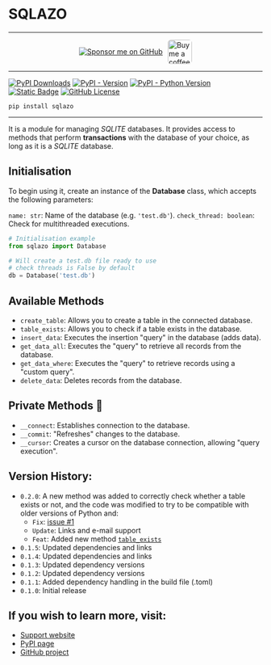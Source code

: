 # SQLAZO

---

<div style="display: flex; align-items: center; justify-content: center; margin: 10px 0; gap: 10px; max-height: 48px; height: 48px;">
  <a href="https://github.com/sponsors/dev2forge" target="_blank">
  <img src="https://img.shields.io/badge/Sponsor-🥇%20dev2forge-blue?style=for-the-badge&logo=github" alt="Sponsor me on GitHub">
</a>
  <a href="https://www.buymeacoffee.com/tutosrive">
    <img
      src="https://img.buymeacoffee.com/button-api/?text=Buy me a coffee&emoji=☕&slug=tutosrive&button_colour=FFDD00&font_colour=000000&font_family=Cookie&outline_colour=000000&coffee_colour=ffffff"
      style="height: 48px; width: auto; object-fit: contain; border-radius: 6px;"
      alt="Buy me a coffee button">
  </a>
</div>

---

<!-- Badges -->

<div>
<!-- Total downloads -->
  <a href="https://pepy.tech/projects/sqlazo"><img src="https://static.pepy.tech/badge/sqlazo" alt="PyPI Downloads"></a>
<!-- Current version -->
  <a href="https://pypi.org/project/sqlazo/"><img alt="PyPI - Version" src="https://img.shields.io/pypi/v/sqlazo?label=sqlazo"></a>
<!-- Supported Python versions -->
  <a href="https://python.org/"><img alt="PyPI - Python Version" src="https://img.shields.io/pypi/pyversions/sqlazo"></a>
<!-- Author -->
  <a href="https://github.com/tutosrive"><img alt="Static Badge" src="https://img.shields.io/badge/Tutos%20Rive-Author-brightgreen"></a>
<!-- Licence -->
  <a href="https://github.com/Dev2Forge/sqlazo/blob/main/LICENSE"><img alt="GitHub License" src="https://img.shields.io/github/license/dev2forge/sqlazo"></a>
</div>

```shell
pip install sqlazo
```

---

It is a module for managing *SQLITE* databases. It provides access to methods that perform **transactions** with the database of your choice, as long as it is a *SQLITE* database.

## Initialisation

To begin using it, create an instance of the **Database** class, which accepts the following parameters:

`name: str`: Name of the database (e.g. `'test.db'`).
`check_thread: boolean`: Check for multithreaded executions.

```py
# Initialisation example
from sqlazo import Database

# Will create a test.db file ready to use
# check threads is False by default
db = Database('test.db')
```

## Available Methods

* `create_table`: Allows you to create a table in the connected database.
* `table_exists`: Allows you to check if a table exists in the database.
* `insert_data`: Executes the insertion "query" in the database (adds data).
* `get_data_all`: Executes the "query" to retrieve all records from the database.
* `get_data_where`: Executes the "query" to retrieve records using a "custom query".
* `delete_data`: Deletes records from the database.

## Private Methods 🔏

* `__connect`: Establishes connection to the database.
* `__commit`: "Refreshes" changes to the database.
* `__cursor`: Creates a cursor on the database connection, allowing "query execution".

## Version History:

- `0.2.0`: A new method was added to correctly check whether a table exists or not, and the code was modified to try to be
  compatible with older versions of Python and:
  - `Fix`: [issue #1](https://github.com/Dev2Forge/sqlazo/issues/1)
  - `Update`: Links and e-mail support
  - `Feat`: Added new method [`table_exists`](#available-methods)
- `0.1.5`: Updated dependencies and links
- `0.1.4`: Updated dependencies and links
- `0.1.3`: Updated dependency versions
- `0.1.2`: Updated dependency versions
- `0.1.1`: Added dependency handling in the build file (.toml)
- `0.1.0`: Initial release

## If you wish to learn more, visit:

* [Support website](https://docs.dev2forge.software/sqlazo/)
* [PyPI page](https://pypi.org/project/sqlazo/)
* [GitHub project](https://github.com/dev2forge/sqlazo/)
